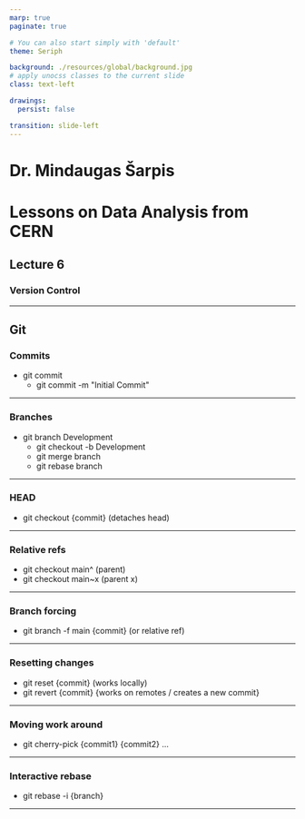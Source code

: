 ```yaml
---
marp: true
paginate: true

# You can also start simply with 'default'
theme: Seriph

background: ./resources/global/background.jpg
# apply unocss classes to the current slide
class: text-left

drawings:
  persist: false

transition: slide-left
---
```


# Dr. Mindaugas Šarpis
# Lessons on **Data Analysis** from **CERN**

## Lecture 6

### **Version** Control

---

## Git 

### Commits 
- git commit
    - git commit -m "Initial Commit" 

---

### Branches
- git branch Development 
    - git checkout -b Development
    - git merge branch
    - git rebase branch

---

### HEAD 
- git checkout {commit} (detaches head)

---

### Relative refs
- git checkout main^ (parent)
- git checkout main~x (parent x)

---

### Branch forcing 
- git branch -f main {commit} (or relative ref)

---

### Resetting changes

- git reset {commit} (works locally)
- git revert {commit} {works on remotes / creates a new commit}

---

### Moving work around 

- git cherry-pick {commit1} {commit2} ...

---

### Interactive rebase

- git rebase -i {branch}

---